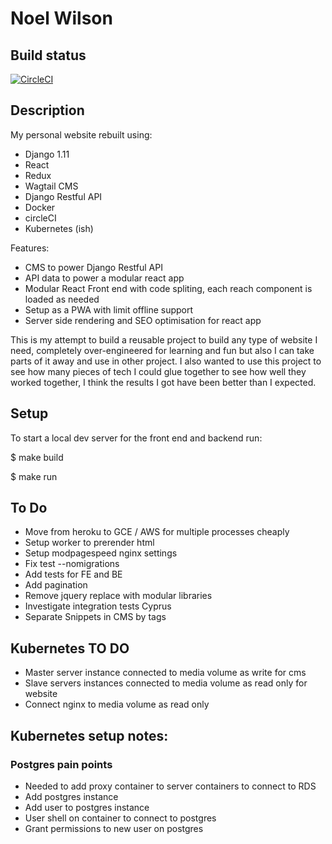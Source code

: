 Noel Wilson
===============================================================================

## Build status

[![CircleCI](https://circleci.com/gh/jwnwilson/django_react_redux_webapp.svg?style=svg)](https://circleci.com/gh/jwnwilson/django_react_redux_webapp)

## Description

My personal website rebuilt using:

- Django 1.11
- React 
- Redux
- Wagtail CMS
- Django Restful API
- Docker
- circleCI
- Kubernetes (ish)

Features:
- CMS to power Django Restful API
- API data to power a modular react app
- Modular React Front end with code spliting, each reach component is loaded as needed
- Setup as a PWA with limit offline support
- Server side rendering and SEO optimisation for react app

This is my attempt to build a reusable project to build any type of website I need, completely over-engineered for learning and fun but also I can take parts of it away and use in other project. I also wanted to use this project to see how many pieces of tech I could glue together to see how well they worked together, I think the results I got have been better than I expected.

## Setup

To start a local dev server for the front end and backend run:

$  make build

$  make run

## To Do

- Move from heroku to GCE / AWS for multiple processes cheaply
- Setup worker to prerender html
- Setup modpagespeed nginx settings
- Fix test --nomigrations 
- Add tests for FE and BE
- Add pagination
- Remove jquery replace with modular libraries
- Investigate integration tests Cyprus
- Separate Snippets in CMS by tags

## Kubernetes TO DO

- Master server instance connected to media volume as write for cms
- Slave servers instances connected to media volume as read only for website
- Connect nginx to media volume as read only


## Kubernetes setup notes:

### Postgres pain points

- Needed to add proxy container to server containers to connect to RDS
- Add postgres instance
- Add user to postgres instance
- User shell on container to connect to postgres
- Grant permissions to new user on postgres
